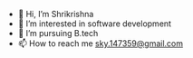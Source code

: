 - 👋 Hi, I’m Shrikrishna
- 👀 I’m interested in software development
- 🌱 I’m pursuing B.tech 
- 📫 How to reach me sky.147359@gmail.com

<!---
sky1475/sky1475 is a ✨ special ✨ repository because its `README.md` (this file) appears on your GitHub profile.
You can click the Preview link to take a look at your changes.
--->
